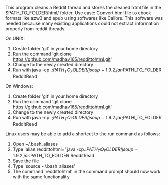 This program cleans a Reddit thread and stores the cleaned html file in the $PATH_TO_FOLDER/html/ folder.
Use case: Convert html file to ebook formats like azw3 and epub using softwares like Calibre.
This software was needed because many existing applications could not extract information properly from reddit threads.

On UNIX:
1) Create folder 'git' in your home directory
2) Run the command 'git clone https://github.com/madhav165/reddittohtml.git'
3) Change to the newly created directory
4) Run with java -cp .:$PATH_TO_FOLDER/jsoup-1.9.2.jar:$PATH_TO_FOLDER RedditRead

On Windows:
1) Create folder 'git' in your home directory
2) Run the command 'git clone https://github.com/madhav165/reddittohtml.git'
3) Change to the newly created directory
4) Run with java -cp .;$PATH_TO_FOLDER/jsoup-1.9.2.jar;$PATH_TO_FOLDER RedditRead

Linux users may be able to add a shortcut to the run command as follows:
1) Open ~/.bash_aliases
2) Type 'alias reddittohtml="java -cp.:$PATH_TO_FOLDER/jsoup-1.9.2.jar:$PATH_TO_FOLDER RedditRead
3) Save the file
4) Type 'source ~/.bash_aliases'
5) The command 'reddittohtml' in the command prompt should now work with the same functionality
